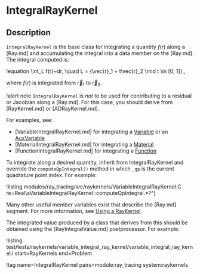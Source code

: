 # IntegralRayKernel

## Description

`IntegralRayKernel` is the base class for integrating a quantity $f(r)$ along a [Ray.md] and accumulating the integral into a data member on the [Ray.md]. The integral computed is:

!equation
\int_L f(r)~dr, \quad L = \{\vec{r}_1 + t\vec{r}_2 \mid t \in [0, 1]\}\,,

where $f(r)$ is integrated from $\vec{r}_1$ to $\vec{r}_2$.

!alert note
`IntegralRayKernel` is *not* to be used for contributing to a residual or Jacobian along a [Ray.md]. For this case, you should derive from [RayKernel.md] or [ADRayKernel.md].

For examples, see:

- [VariableIntegralRayKernel.md] for integrating a [Variable](Variables/index.md) or an [AuxVariable](AuxVariables/index.md)
- [MaterialIntegralRayKernel.md] for integrating a [Material](Materials/index.md)
- [FunctionIntegralRayKernel.md] for integrating a [Function](Functions/index.md)

To integrate along a desired quantity, inherit from IntegralRayKernel and override the `computeQpIntegral()` method in which `_qp` is the current quadrature point index. For example:

!listing modules/ray_tracing/src/raykernels/VariableIntegralRayKernel.C re=Real\sVariableIntegralRayKernel::computeQpIntegral.*?^}

Many other useful member variables exist that describe the [Ray.md] segment. For more information, see [Using a RayKernel](syntax/RayKernels/index.md#using-a-raykernel).

The integrated value produced by a class that derives from this should be obtained using the [RayIntegralValue.md] postprocessor. For example:

!listing test/tests/raykernels/variable_integral_ray_kernel/variable_integral_ray_kernel.i start=RayKernels end=Problem

!tag name=IntegralRayKernel pairs=module:ray_tracing system:raykernels
